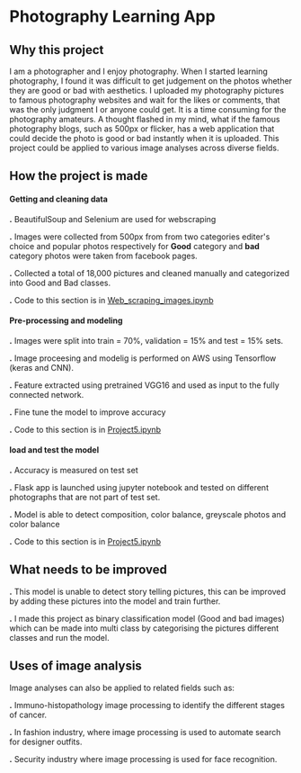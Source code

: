 # Photography Learning App

## Why this project

I am a photographer and I enjoy photography. When I started learning photography, I found it was difficult to get judgement on the photos whether they are good or bad with aesthetics. I uploaded my photography pictures to famous photography websites and wait for the likes or comments, that was the only judgment I or anyone could get. It is a time consuming for the photography amateurs. A thought flashed in my mind, what if the famous photography blogs, such as 500px or flicker, has a web application that could decide the photo is good or bad instantly when it is uploaded. This project could be applied to various image analyses across diverse fields.

## How the project is made

#### Getting and cleaning  data

**.** BeautifulSoup and Selenium are used for webscraping

**.** Images were collected from 500px from from two categories editer's choice and popular photos respectively for **Good** category and **bad** category photos were taken from facebook pages. 

**.** Collected a total of 18,000 pictures and cleaned manually and categorized into Good and Bad classes.

**.** Code to this section is in [Web_scraping_images.ipynb](http://localhost:8888/notebooks/swarna-DS/Metis/Metis_BC/Challenges/Project5/Project5_github/Web_scraping_images.ipynb) 

#### Pre-processing and modeling

**.** Images were split into train = 70%, validation = 15% and test = 15% sets.

**.** Image proceesing and modelig is performed  on AWS using Tensorflow (keras and CNN).

**.** Feature extracted using pretrained VGG16 and used as input to the fully connected network.

**.** Fine tune the model to improve accuracy

**.** Code to this section is in [Project5.ipynb](http://localhost:8888/notebooks/swarna-DS/Metis/Metis_BC/Challenges/Project5/Project5_Metis/Project5.ipynb)

#### load and test the model

**.** Accuracy is measured on test set 

**.** Flask app is  launched using jupyter notebook and tested on different photographs that are not part of test set.

**.** Model is able to detect composition, color balance, greyscale photos and color balance

**.** Code to this section is in [Project5.ipynb](http://localhost:8888/notebooks/swarna-DS/Metis/Metis_BC/Challenges/Project5/Project5_Metis/Project5.ipynb)

## What needs to be improved

**.** This model is unable to detect story telling pictures, this can be improved by adding these pictures into the model and train further.

**.** I made this project as  binary classification model (Good and bad images) which can be made into multi class by categorising the pictures different classes and run the model.

## Uses of image analysis

 Image analyses can also be applied to related fields such as:

**.** Immuno-histopathology image processing to identify the different stages of cancer.

**.** In fashion industry,  where image processing is used to automate search for designer outfits.

**.** Security industry where image processing is used for face recognition.





